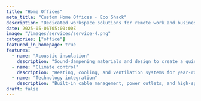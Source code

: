 ```yaml
---
title: "Home Offices"
meta_title: "Custom Home Offices - Eco Shack"
description: "Dedicated workspace solutions for remote work and business. Quiet, comfortable, and professionally designed environments."
date: 2025-05-06T05:00:00Z
image: "/images/services/service-4.png"
categories: ["office"]
featured_in_homepage: true
features:
  - name: "Acoustic insulation"
    description: "Sound-dampening materials and design to create a quiet, professional workspace."
  - name: "Climate control"
    description: "Heating, cooling, and ventilation systems for year-round comfort and productivity."
  - name: "Technology integration"
    description: "Built-in cable management, power outlets, and high-speed internet connectivity."
draft: false
---
```


